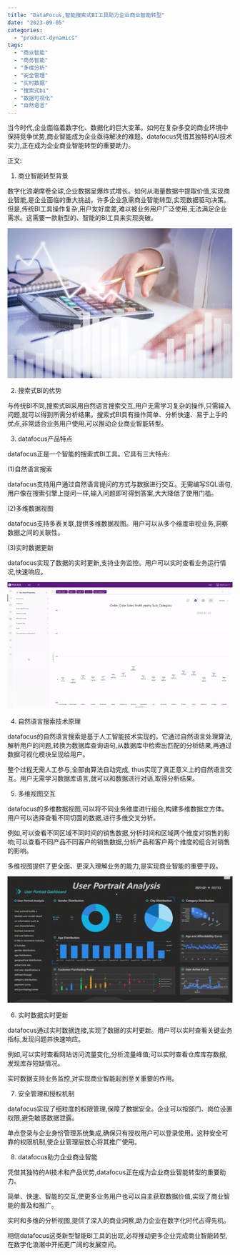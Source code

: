 ```yaml
---
title: "DataFocus,智能搜索式BI工具助力企业商业智能转型"
date: "2023-09-05"
categories: 
  - "product-dynamics"
tags: 
  - "商业智能"
  - "商务智能"
  - "多维分析"
  - "安全管理"
  - "实时数据"
  - "搜索式bi"
  - "数据可视化"
  - "自然语言"
---
```


当今时代,企业面临着数字化、数据化的巨大变革。如何在复杂多变的商业环境中保持竞争优势,商业智能成为企业亟待解决的难题。datafocus凭借其独特的AI技术实力,正在成为企业商业智能转型的重要助力。

正文:

1. 商业智能转型背景

数字化浪潮席卷全球,企业数据呈爆炸式增长。如何从海量数据中提取价值,实现商业智能,是企业面临的重大挑战。许多企业急需商业智能转型,实现数据驱动决策。但是,传统BI工具操作复杂,用户友好度差,难以被业务用户广泛使用,无法满足企业需求。这需要一款新型的、智能的BI工具来实现突破。

![财务.png](images/1660572965-png.png)

2. 搜索式BI的优势

与传统BI不同,搜索式BI采用自然语言搜索交互,用户无需学习复杂的操作,只需输入问题,就可以得到所需分析结果。搜索式BI具有操作简单、分析快速、易于上手的优点,非常适合业务用户使用,可以推动企业商业智能转型。

3. datafocus产品特点

datafocus正是一个智能的搜索式BI工具。它具有三大特点:

(1)自然语言搜索

datafocus支持用户通过自然语言提问的方式与数据进行交互。无需编写SQL语句,用户像在搜索引擎上提问一样,输入问题即可得到答案,大大降低了使用门槛。

(2)多维数据视图

datafocus支持多表关联,提供多维数据视图。用户可以从多个维度审视业务,洞察数据之间的关联性。

(3)实时数据更新

datafocus实现了数据的实时更新,支持业务监控。用户可以实时查看业务运行情况,快速响应。

![](images/1681183553-GIF-Figure-2-61-Time-series-bubble-chart.gif)

4. 自然语言搜索技术原理

datafocus的自然语言搜索是基于人工智能技术实现的。它通过自然语言处理算法,解析用户的问题,转换为数据库查询语句,从数据库中检索出匹配的分析结果,再通过数据可视化模块呈现给用户。

整个过程无需人工参与,全部由算法自动完成, thus实现了真正意义上的自然语言交互。用户无需学习数据库语言,就可以和数据进行对话,取得分析结果。

5. 多维视图交互

datafocus的多维数据视图,可以将不同业务维度进行组合,构建多维数据立方体。用户可以选择查看不同切面的数据,进行多维交叉分析。

例如,可以查看不同区域不同时间的销售数据,分析时间和区域两个维度对销售的影响;可以查看不同产品不同客户的销售数据,分析产品和客户两个维度的组合对销售的影响。

多维视图提供了更全面、更深入理解业务的能力,是实现商业智能的重要手段。

![](images/1681182976-GIF-Figure-2-33-Filter-interactions.gif)

6. 实时数据实时更新

datafocus通过实时数据连接,实现了数据的实时更新。用户可以实时查看关键业务指标,发现问题并快速响应。

例如,可以实时查看网站访问流量变化,分析流量峰值;可以实时查看仓库库存数据,发现库存短缺情况。

实时数据支持业务监控,对实现商业智能起到至关重要的作用。

7. 安全管理和授权机制

datafocus实现了细粒度的权限管理,保障了数据安全。企业可以按部门、岗位设置权限,避免敏感数据泄露。

单点登录与企业身份管理系统集成,确保只有授权用户可以登录使用。这种安全可靠的权限机制,使企业管理层放心将其推广使用。

8. datafocus助力企业商业智能

凭借其独特的AI技术和产品优势,datafocus正在成为企业商业智能转型的重要助力。

简单、快速、智能的交互,使更多业务用户也可以自主获取数据价值,实现了商业智能的普及和推广。

实时和多维的分析视图,提供了深入的商业洞察,助力企业在数字化时代占得先机。

相信datafocus这类新型智能BI工具的出现,必将推动更多企业完成商业智能转型,在数字化浪潮中开拓更广阔的发展空间。
